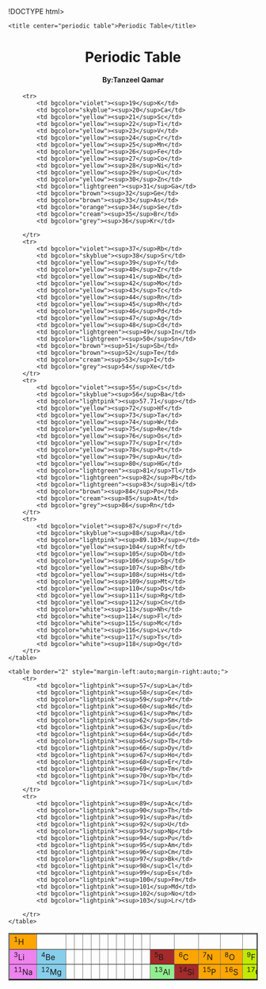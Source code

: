 !DOCTYPE html>
<html lang="en">

<head>

    <title center="periodic table">Periodic Table</title>
</head>

<body>
    <h1>
        <center>Periodic Table</center>
    </h1>
    <h4>
        <center>By:Tanzeel Qamar</center>
    </h4>
    <table border="2" style="margin-left:auto;margin-right:auto;">
        <tr>
            <td bgcolor="orange"><sup>1</sup>H</td>
            <td></td>
            <td></td>
            <td></td>
            <td></td>
            <td></td>
            <td></td>
            <td></td>
            <td></td>
            <td></td>
            <td></td>
            <td></td>
            <td></td>
            <td></td>
            <td></td>
            <td></td>
            <td></td>
            <td bgcolor="grey"><sup>2</sup>He</td>
        </tr>
        <tr>
            <td bgcolor="violet"><sup>3</sup>Li</td>
            <td bgcolor="skyblue"><sup>4</sup>Be</td>
            <td></td>
            <td></td>
            <td></td>
            <td></td>
            <td></td>
            <td></td>
            <td></td>
            <td></td>
            <td></td>
            <td></td>
            <td bgcolor="brown"><sup>5</sup>B</td>
            <td bgcolor="orange"><sup>6</sup>C</td>
            <td bgcolor="orange"><sup>7</sup>N</td>
            <td bgcolor="orange"><sup>8</sup>O</td>
            <td bgcolor="cream"><sup>9</sup>F</td>
            <td bgcolor="grey"><sup>10</sup>Ne</td>
        </tr>
        <tr>
            <td bgcolor="violet"><sup>11</sup>Na</td>
            <td bgcolor="skyblue"><sup>12</sup>Mg</td>
            <td></td>
            <td></td>
            <td></td>
            <td></td>
            <td></td>
            <td></td>
            <td></td>
            <td></td>
            <td></td>
            <td></td>
            <td bgcolor="lightgreen"><sup>13</sup>Al</td>
            <td bgcolor="brown"><sup>14</sup>Si</td>
            <td bgcolor="orange"><sup>15</sup>P</td>
            <td bgcolor="orange"><sup>16</sup>S</td>
            <td bgcolor="cream"><sup>17</sup>Cl</td>
            <td bgcolor="grey"><sup>18</sup>Ar</td>
        </tr>

        <tr>
            <td bgcolor="violet"><sup>19</sup>K</td>
            <td bgcolor="skyblue"><sup>20</sup>Ca</td>
            <td bgcolor="yellow"><sup>21</sup>Sc</td>
            <td bgcolor="yellow"><sup>22</sup>Ti</td>
            <td bgcolor="yellow"><sup>23</sup>V</td>
            <td bgcolor="yellow"><sup>24</sup>Cr</td>
            <td bgcolor="yellow"><sup>25</sup>Mn</td>
            <td bgcolor="yellow"><sup>26</sup>Fe</td>
            <td bgcolor="yellow"><sup>27</sup>Co</td>
            <td bgcolor="yellow"><sup>28</sup>Ni</td>
            <td bgcolor="yellow"><sup>29</sup>Cu</td>
            <td bgcolor="yellow"><sup>30</sup>Zn</td>
            <td bgcolor="lightgreen"><sup>31</sup>Ga</td>
            <td bgcolor="brown"><sup>32</sup>Ge</td>
            <td bgcolor="brown"><sup>33</sup>As</td>
            <td bgcolor="orange"><sup>34</sup>Se</td>
            <td bgcolor="cream"><sup>35</sup>Br</td>
            <td bgcolor="grey"><sup>36</sup>Kr</td>

        </tr>
        <tr>
            <td bgcolor="violet"><sup>37</sup>Rb</td>
            <td bgcolor="skyblue"><sup>38</sup>Sr</td>
            <td bgcolor="yellow"><sup>39</sup>Y</td>
            <td bgcolor="yellow"><sup>40</sup>Zr</td>
            <td bgcolor="yellow"><sup>41</sup>Nb</td>
            <td bgcolor="yellow"><sup>42</sup>Mo</td>
            <td bgcolor="yellow"><sup>43</sup>Tc</td>
            <td bgcolor="yellow"><sup>44</sup>Rn</td>
            <td bgcolor="yellow"><sup>45</sup>Rh</td>
            <td bgcolor="yellow"><sup>46</sup>Pd</td>
            <td bgcolor="yellow"><sup>47</sup>Ag</td>
            <td bgcolor="yellow"><sup>48</sup>Cd</td>
            <td bgcolor="lightgreen"><sup>49</sup>In</td>
            <td bgcolor="lightgreen"><sup>50</sup>Sn</td>
            <td bgcolor="brown"><sup>51</sup>Sb</td>
            <td bgcolor="brown"><sup>52</sup>Te</td>
            <td bgcolor="cream"><sup>53</sup>I</td>
            <td bgcolor="grey"><sup>54</sup>Xe</td>
        </tr>
        <tr>
            <td bgcolor="violet"><sup>55</sup>Cs</td>
            <td bgcolor="skyblue"><sup>56</sup>Ba</td>
            <td bgcolor="lightpink"><sup>57.71</sup></td>
            <td bgcolor="yellow"><sup>72</sup>Hf</td>
            <td bgcolor="yellow"><sup>73</sup>Ta</td>
            <td bgcolor="yellow"><sup>74</sup>W</td>
            <td bgcolor="yellow"><sup>75</sup>Re</td>
            <td bgcolor="yellow"><sup>76</sup>Os</td>
            <td bgcolor="yellow"><sup>77</sup>Ir</td>
            <td bgcolor="yellow"><sup>78</sup>Pt</td>
            <td bgcolor="yellow"><sup>79</sup>Au</td>
            <td bgcolor="yellow"><sup>80</sup>HG</td>
            <td bgcolor="lightgreen"><sup>81</sup>Tl</td>
            <td bgcolor="lightgreen"><sup>82</sup>Pb</td>
            <td bgcolor="lightgreen"><sup>83</sup>Bi</td>
            <td bgcolor="brown"><sup>84</sup>Po</td>
            <td bgcolor="cream"><sup>85</sup>At</td>
            <td bgcolor="grey"><sup>86</sup>Rn</td>
        </tr>
        <tr>
            <td bgcolor="violet"><sup>87</sup>Fr</td>
            <td bgcolor="skyblue"><sup>88</sup>Ra</td>
            <td bgcolor="lightpink"><sup>89.103</sup></td>
            <td bgcolor="yellow"><sup>104</sup>Rf</td>
            <td bgcolor="yellow"><sup>105</sup>Db</td>
            <td bgcolor="yellow"><sup>106</sup>Sg</td>
            <td bgcolor="yellow"><sup>107</sup>Bh</td>
            <td bgcolor="yellow"><sup>108</sup>Hs</td>
            <td bgcolor="yellow"><sup>109</sup>Mt</td>
            <td bgcolor="yellow"><sup>110</sup>Ds</td>
            <td bgcolor="yellow"><sup>111</sup>Rg</td>
            <td bgcolor="yellow"><sup>112</sup>Cn</td>
            <td bgcolor="white"><sup>113</sup>Nh</td>
            <td bgcolor="white"><sup>114</sup>Fl</td>
            <td bgcolor="white"><sup>115</sup>Mc</td>
            <td bgcolor="white"><sup>116</sup>Lv</td>
            <td bgcolor="white"><sup>117</sup>Ts</td>
            <td bgcolor="white"><sup>118</sup>Og</td>
        </tr>
    </table>

    <table border="2" style="margin-left:auto;margin-right:auto;">
        <tr>
            <td bgcolor="lightpink"><sup>57</sup>La</td>
            <td bgcolor="lightpink"><sup>58</sup>Ce</td>
            <td bgcolor="lightpink"><sup>59</sup>Pr</td>
            <td bgcolor="lightpink"><sup>60</sup>Nd</td>
            <td bgcolor="lightpink"><sup>61</sup>Pm</td>
            <td bgcolor="lightpink"><sup>62</sup>Sm</td>
            <td bgcolor="lightpink"><sup>63</sup>Eu</td>
            <td bgcolor="lightpink"><sup>64</sup>Gd</td>
            <td bgcolor="lightpink"><sup>65</sup>Tb</td>
            <td bgcolor="lightpink"><sup>66</sup>Dy</td>
            <td bgcolor="lightpink"><sup>67</sup>Ho</td>
            <td bgcolor="lightpink"><sup>68</sup>Er</td>
            <td bgcolor="lightpink"><sup>69</sup>Tm</td>
            <td bgcolor="lightpink"><sup>70</sup>Yb</td>
            <td bgcolor="lightpink"><sup>71</sup>Lu</td>
        </tr>
        <tr>
            <td bgcolor="lightpink"><sup>89</sup>Ac</td>
            <td bgcolor="lightpink"><sup>90</sup>Th</td>
            <td bgcolor="lightpink"><sup>91</sup>Pa</td>
            <td bgcolor="lightpink"><sup>92</sup>U</td>
            <td bgcolor="lightpink"><sup>93</sup>Np</td>
            <td bgcolor="lightpink"><sup>94</sup>Pu</td>
            <td bgcolor="lightpink"><sup>95</sup>Am</td>
            <td bgcolor="lightpink"><sup>96</sup>Cm</td>
            <td bgcolor="lightpink"><sup>97</sup>Bk</td>
            <td bgcolor="lightpink"><sup>98</sup>Cl</td>
            <td bgcolor="lightpink"><sup>99</sup>Es</td>
            <td bgcolor="lightpink"><sup>100</sup>Fm</td>
            <td bgcolor="lightpink"><sup>101</sup>Md</td>
            <td bgcolor="lightpink"><sup>102</sup>No</td>
            <td bgcolor="lightpink"><sup>103</sup>Lr</td>

        </tr>
    </table>
</body>

</html>
